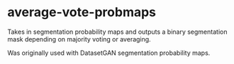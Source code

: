 # average-vote-probmaps
Takes in segmentation probability maps and outputs a binary segmentation mask depending on majority voting or averaging.

Was originally used with DatasetGAN segmentation probability maps.
